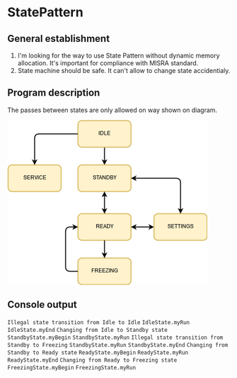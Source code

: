 # StatePattern

## General establishment
1. I'm looking for the way to use State Pattern without dynamic memory allocation. It's important for compliance with MISRA standard.
2. State machine should be safe. It can't allow to change state accidentialy. 

## Program description
The passes between states are only allowed on way shown on diagram. 

![](StateMachine.png)

## Console output 

`Illegal state transition from Idle to Idle`
    `IdleState.myRun`
    `IdleState.myEnd`
`Changing from Idle to Standby state`
    `StandbyState.myBegin`
    `StandbyState.myRun`
`Illegal state transition from Standby to Freezing`
    `StandbyState.myRun`
    `StandbyState.myEnd`
`Changing from Standby to Ready state`
    `ReadyState.myBegin`
    `ReadyState.myRun`
    `ReadyState.myEnd`
`Changing from Ready to Freezing state`
    `FreezingState.myBegin`
    `FreezingState.myRun`